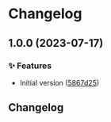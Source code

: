# Changelog

## 1.0.0 (2023-07-17)


### ✨ Features

* Initial version ([5867d25](https://github.com/release-please-plus/release-please-plus/commit/5867d256e47b7e2b4e3a3a5036caf153cc5de07f))

## Changelog
